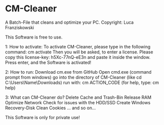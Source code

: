 # CM-Cleaner
A Batch-File that cleans and optimize your PC.
Copyright: Luca Franziskowski

This Software is free to use.

1: How to activate:
To activate CM-Cleaner, please type in the following command: cm activate
Then you will be asked, to enter a license. Please copy this license-key: h5Xc-77nQ-eE3n and paste it inside the window.
Press enter, and the Software is activated!

2: How to run:
Download cm.exe from GitHub
Open cmd.exe (command prompt from windows)
go into the directory of CM-Cleaner (like cd C:\Users\Name\Downloads)
run with: cm ACTION_CODE (for help, type: cm help)

3: What can CM-Cleaner do?
   Delete Cache and Trash-Bin
   Release RAM 
   Optimize Network
   Check for issues with the HDD/SSD
   Create Windows Recovery-Disk
   Clean Cookies
   ... and so on...
   
   
This Software is only for private use!

